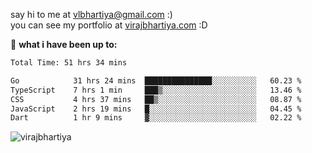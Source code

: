 say hi to me at [vlbhartiya@gmail.com](mailto:vlbhartiya@gmail.com) :)<br/>
you can see my portfolio at [virajbhartiya.com](https://virajbhartiya.com) :D<br/>


🚀 **what i have been up to:**

<!--START_SECTION:waka-->

```txt
Total Time: 51 hrs 34 mins

Go            31 hrs 24 mins  ███████████████░░░░░░░░░░   60.23 %
TypeScript    7 hrs 1 min     ███▒░░░░░░░░░░░░░░░░░░░░░   13.46 %
CSS           4 hrs 37 mins   ██▒░░░░░░░░░░░░░░░░░░░░░░   08.87 %
JavaScript    2 hrs 19 mins   █░░░░░░░░░░░░░░░░░░░░░░░░   04.45 %
Dart          1 hr 9 mins     ▓░░░░░░░░░░░░░░░░░░░░░░░░   02.22 %
```

<!--END_SECTION:waka-->

<p align="left"> <img src="https://komarev.com/ghpvc/?username=virajbhartiya&color=blue" alt="virajbhartiya" /> </p>
